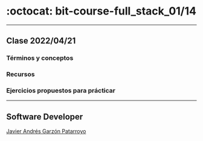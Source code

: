 # :octocat: bit-course-full_stack_01/14
- - -
## Clase 2022/04/21
### Términos y conceptos
### Recursos
### Ejercicios propuestos para prácticar
- - -
## Software Developer
[Javier Andrés Garzón Patarroyo](https://javierandresgp.com)
